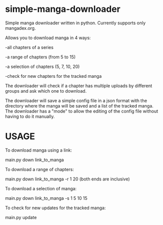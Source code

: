 # simple-manga-downloader
Simple manga downloader written in python.
Currently supports only mangadex.org.

Allows you to download manga in 4 ways:

-all chapters of a series

-a range of chapters (from 5 to 15)

-a selection of chapters (5, 7, 10, 20)

-check for new chapters for the tracked manga

The downloader will check if a chapter has multiple uploads by different groups and ask which one to download.

The downloader will save a simple config file in a json format with the directory where the manga will be saved and a list of the tracked manga. The downloader has a "mode" to allow the editing of the config file without having to do it manually.

# USAGE
To download manga using a link:

main.py down link_to_manga

To download a range of chapters:

main.py down link_to_manga -r 1 20 (both ends are inclusive)

To download a selection of manga:

main.py down link_to_manga -s 1 5 10 15


To check for new updates for the tracked manga:

main.py update
